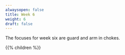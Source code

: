 ```yaml
---
alwaysopen: false
title: Week 6
weight: 6
draft: false
---
```


The focuses for week six are guard and arm in chokes.

{{% children %}}